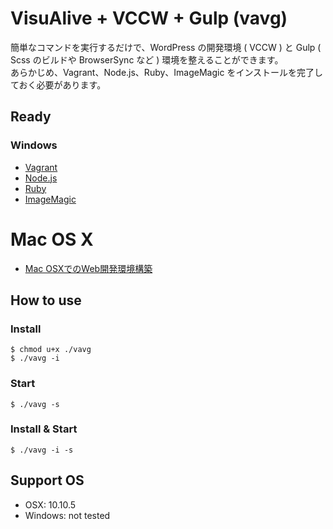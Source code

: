 VisuAlive + VCCW + Gulp (vavg)
=========================

簡単なコマンドを実行するだけで、WordPress の開発環境 ( VCCW ) と Gulp ( Scss のビルドや BrowserSync など ) 環境を整えることができます。  
あらかじめ、Vagrant、Node.js、Ruby、ImageMagic をインストールを完了しておく必要があります。

## Ready

### Windows

* [Vagrant](https://www.vagrantup.com/)
* [Node.js](http://nodejs.jp/)
* [Ruby](http://rubyinstaller.org/)
* [ImageMagic](http://www.imagemagick.org/script/binary-releases.php#windows)

# Mac OS X
* [Mac OSXでのWeb開発環境構築](http://designinglabo.com/1019/mac-os-x-web-development-environment.html)

## How to use

### Install

```
$ chmod u+x ./vavg
$ ./vavg -i
```

### Start

```
$ ./vavg -s
```

### Install & Start

```
$ ./vavg -i -s
```

## Support OS

* OSX: 10.10.5
* Windows: not tested
